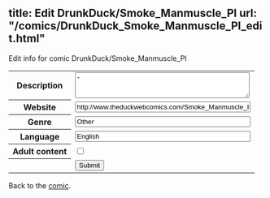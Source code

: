 title: Edit DrunkDuck/Smoke_Manmuscle_PI
url: "/comics/DrunkDuck_Smoke_Manmuscle_PI_edit.html"
---
Edit info for comic DrunkDuck/Smoke_Manmuscle_PI

<form name="comic" action="http://gaepostmail.appspot.com/comic/" method="post">
<table class="comicinfo">
<tr>
<th>Description</th><td><textarea name="description" cols="40" rows="3">-</textarea></td>
</tr>
<tr>
<th>Website</th><td><input type="text" name="url" value="http://www.theduckwebcomics.com/Smoke_Manmuscle_PI/" size="40"/></td>
</tr>
<tr>
<th>Genre</th><td><input type="text" name="genre" value="Other" size="40"/></td>
</tr>
<tr>
<th>Language</th><td><input type="text" name="language" value="English" size="40"/></td>
</tr>
<tr>
<th>Adult content</th><td><input type="checkbox" name="adult" value="adult" /></td>
</tr>
<tr>
<th></th><td>
<input type="hidden" name="comic" value="DrunkDuck_Smoke_Manmuscle_PI" />
<input type="submit" name="submit" value="Submit" />
</td>
</tr>
</table>
</form>

Back to the [comic](DrunkDuck_Smoke_Manmuscle_PI.html).

